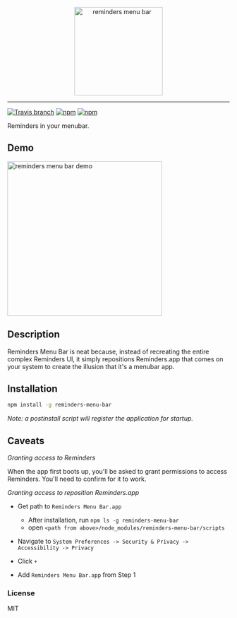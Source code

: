 
<p align="center">
  <img alt="reminders menu bar" src="https://user-images.githubusercontent.com/659829/33078156-aa1e76dc-ce86-11e7-9aee-b4090593957f.png" width=200>
</p>

---

[![Travis branch](https://img.shields.io/travis/briangonzalez/reminders-menu-bar/master.svg?style=flat-square)](https://github.com/briangonzalez/reminders-menu-bar) [![npm](https://img.shields.io/npm/reminders-menu-bar.svg?style=flat-square)](https://www.npmjs.com/package/reminders-menu-bar) [![npm](https://img.shields.io/npm/v/reminders-menu-bar.svg?style=flat-square)](https://www.npmjs.com/package/reminders-menu-bar)

Reminders in your menubar.

## Demo

<img alt="reminders menu bar demo" src="https://user-images.githubusercontent.com/659829/33078327-27f7a484-ce87-11e7-98e8-e0a7c664c61d.gif" width=350>

## Description

Reminders Menu Bar is neat because, instead of recreating the entire complex Reminders UI, it simply
repositions Reminders.app that comes on your system to create the illusion that it's a menubar app.

## Installation

```sh
npm install -g reminders-menu-bar
```

_Note: a postinstall script will register the application for startup._

## Caveats

_Granting access to Reminders_

When the app first boots up, you'll be asked to grant permissions to access Reminders. You'll need to confirm for it to work.

_Granting access to reposition Reminders.app_

- Get path to `Reminders Menu Bar.app`
  - After installation, run `npm ls -g reminders-menu-bar`
  - open `<path from above>/node_modules/reminders-menu-bar/scripts`

- Navigate to `System Preferences -> Security & Privacy -> Accessibility -> Privacy`
- Click `+`
- Add `Reminders Menu Bar.app` from Step 1


### License

MIT
